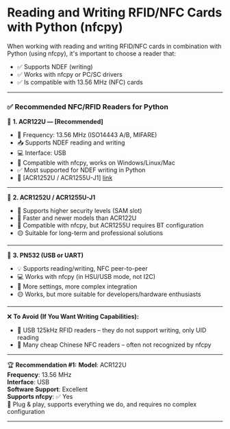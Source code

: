 # Reading and Writing RFID/NFC Cards with Python (nfcpy)

When working with reading and writing RFID/NFC cards in combination with Python (using nfcpy), it's important to choose a reader that:

- ✅ Supports NDEF (writing)
- ✅ Works with nfcpy or PC/SC drivers
- ✅ Is compatible with 13.56 MHz (NFC) cards

---

### ✅ Recommended NFC/RFID Readers for Python

🔹 **1. ACR122U — [Recommended]**
- 📡 Frequency: 13.56 MHz (ISO14443 A/B, MIFARE)
- 📥 Supports NDEF reading and writing
- 💻 Interface: USB
- 🎯 Compatible with nfcpy, works on Windows/Linux/Mac
- ✅ Most supported for NDEF writing in Python
- 🛒 [ACR1252U / ACR1255U-J1] [link](https://www.acs.com.hk/en/products/3/acr122u-usb-nfc-reader/)

---

🔹 **2. ACR1252U / ACR1255U-J1**
- 🔐 Supports higher security levels (SAM slot)
- 🚀 Faster and newer models than ACR122U
- 🔌 Compatible with nfcpy, but ACR1255U requires BT configuration
- 🟡 Suitable for long-term and professional solutions

---

🔹 **3. PN532 (USB or UART)**
- 💡 Supports reading/writing, NFC peer-to-peer
- 💻 Works with nfcpy (in HSU/USB mode, not I2C)
- 🧪 More settings, more complex integration
- 🟡 Works, but more suitable for developers/hardware enthusiasts

---

❌ **To Avoid (If You Want Writing Capabilities):**
- 📛 USB 125kHz RFID readers – they do not support writing, only UID reading
- 📛 Many cheap Chinese NFC readers – often not recognized by nfcpy

---

🏆 **Recommendation #1:**
**Model**: ACR122U  
**Frequency**: 13.56 MHz  
**Interface**: USB  
**Software Support**: Excellent  
**Supports nfcpy**: ✅ Yes  
🔧 Plug & play, supports everything we do, and requires no complex configuration  

---
